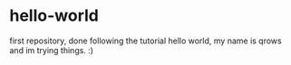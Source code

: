 # hello-world
first repository, done following the tutorial
hello world, my name is qrows and im trying things.
:)

